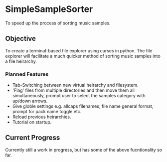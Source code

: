 # SimpleSampleSorter

To speed up the process of sorting music samples.

## Objective

To create a terminal-based file explorer using curses in python. The file explorer will facilitate a much quicker method of sorting music samples into a file heirarchy.

### Planned Features
- Tab-Switching between new virtual heirarchy and filesystem.
- 'Flag' files from multiple directories and then move them all simultaneously, prompt user to select the samples category with up/down arrows.
- Give globle settings e.g. allcaps filenames, file name general format, prompt for pack name toggle etc. 
- Reload previous heirarchies.
- Tutorial on startup.

## Current Progress

Currently still a work in progress, but has some of the above fucntionality so far.
